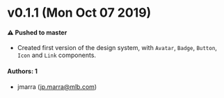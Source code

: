 # v0.1.1 (Mon Oct 07 2019)

#### ⚠️ Pushed to master

-   Created first version of the design system, with `Avatar`, `Badge`, `Button`, `Icon` and `Link` components.

#### Authors: 1

-   jmarra (jp.marra@mlb.com)
